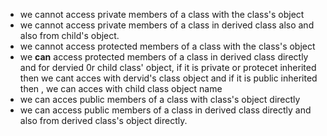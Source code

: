 - we cannot access private members of a class with the class's object
- we cannot access private members of a class in derived class also and also from child's object.
- we cannot access protected members of a class with the class's object
- we __can__ access protected members of a class in derived class directly and for dervied 0r child class' object,
   if it is private or protecet inherited then we cant acces with dervid's class object and if it is public inherited
   then , we  can acces with child class object name
- we can acces public members of a class with class's object directly
- we can access public members of a class in derived class directly and also
  from derived class's object directly. 
